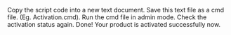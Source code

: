 Copy the script code  into a new text document.
Save this text file as a cmd file. (Eg. Activation.cmd).
Run the cmd file in admin mode.
Check the activation status again.
Done! Your product is activated successfully now.
